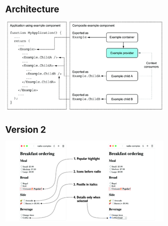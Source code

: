 # Architecture

![Composite Pattern](image.png)

# Version 2

![Version 2 for order meal app](image-1.png)

